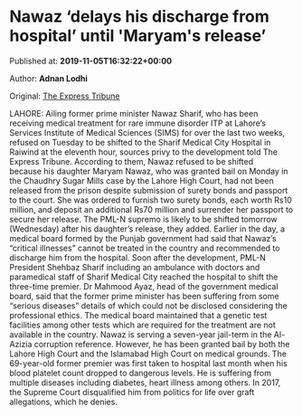 
# Nawaz ‘delays his discharge from hospital’ until 'Maryam's release’

Published at: **2019-11-05T16:32:22+00:00**

Author: **Adnan Lodhi**

Original: [The Express Tribune](https://tribune.com.pk/story/2094110/1-nawaz-delays-discharge-hospital-maryams-release/)

LAHORE: Ailing former prime minister Nawaz Sharif, who has been receiving medical treatment for rare immune disorder ITP at Lahore’s Services Institute of Medical Sciences (SIMS) for over the last two weeks, refused on Tuesday to be shifted to the Sharif Medical City Hospital in Raiwind at the eleventh hour, sources privy to the development told The Express Tribune.
According to them, Nawaz refused to be shifted because his daughter Maryam Nawaz, who was granted bail on Monday in the Chaudhry Sugar Mills case by the Lahore High Court, had not been released from the prison despite submission of surety bonds and passport to the court.
She was ordered to furnish two surety bonds, each worth Rs10 million, and deposit an additional Rs70 million and surrender her passport to secure her release.
The PML-N supremo is likely to be shifted tomorrow (Wednesday) after his daughter’s release, they added.
Earlier in the day, a medical board formed by the Punjab government had said that Nawaz’s “critical illnesses” cannot be treated in the country and recommended to discharge him from the hospital.
Soon after the development, PML-N President Shehbaz Sharif including an ambulance with doctors and paramedical staff of Sharif Medical City reached the hospital to shift the three-time premier.
Dr Mahmood Ayaz, head of the government medical board, said that the former prime minister has been suffering from some “serious diseases” details of which could not be disclosed considering the professional ethics.
The medical board maintained that a genetic test facilities among other tests which are required for the treatment are not available in the country.
Nawaz is serving a seven-year jail-term in the Al-Azizia corruption reference. However, he has been granted bail by both the Lahore High Court and the Islamabad High Court on medical grounds.
The 69-year-old former premier was first taken to hospital last month when his blood platelet count dropped to dangerous levels. He is suffering from multiple diseases including diabetes, heart illness among others.
In 2017, the Supreme Court disqualified him from politics for life over graft allegations, which he denies.
